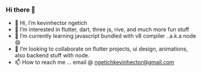 ### Hi there 👋
- 👋 Hi, I’m kevinhector ngetich
- 👀 I’m interested in flutter, dart, three js, rive, and much more fun stuff
- 🌱 I’m currently learning javascript bundled with v8 compiler ..a.k.a node 😄
- 💞️ I’m looking to collaborate on flutter projects, ui design, animations, also backend stuff with node.
- 📫 How to reach me ... email @ ngetichkevinhector@gmail.com

<!--
**kevinhectorngetich/kevinhectorngetich** is a ✨ _special_ ✨ repository because its `README.md` (this file) appears on your GitHub profile.



- 🔭 I’m currently working on ...
- 🌱 I’m currently learning ...
- 👯 I’m looking to collaborate on ...
- 🤔 I’m looking for help with ...
- 💬 Ask me about ...
- 📫 How to reach me: ...
- 😄 Pronouns: ...
- ⚡ Fun fact: ...
-->
